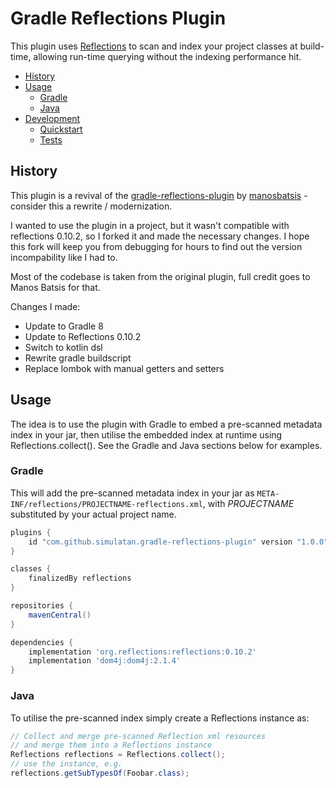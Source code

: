 # Gradle Reflections Plugin

This plugin uses [Reflections](https://github.com/ronmamo/reflections) to scan and index your project classes
at build-time, allowing run-time querying without the indexing performance hit.


<!-- TOC depthFrom:2 depthTo:6 withLinks:1 updateOnSave:1 orderedList:0 -->

- [History](#history)
- [Usage](#usage)
    - [Gradle](#gradle)
    - [Java](#java)
- [Development](#development)
    - [Quickstart](#quickstart)
    - [Tests](#tests)

<!-- /TOC -->

## History
This plugin is a revival of the [gradle-reflections-plugin](https://github.com/manosbatsis/gradle-reflections-plugin) by [manosbatsis](https://github.com/manosbatsis) - consider this a rewrite / modernization.

I wanted to use the plugin in a project, but it wasn't compatible with reflections 0.10.2, so I forked it and made the necessary changes.
I hope this fork will keep you from debugging for hours to find out the version incompability like I had to.

Most of the codebase is taken from the original plugin, full credit goes to Manos Batsis for that.

Changes I made:
- Update to Gradle 8
- Update to Reflections 0.10.2
- Switch to kotlin dsl
- Rewrite gradle buildscript
- Replace lombok with manual getters and setters

## Usage

The idea is to use the plugin with Gradle to embed a pre-scanned metadata index in your jar,
then utilise the embedded index at runtime using Reflections.collect(). See the Gradle and Java sections below for examples.

### Gradle

<!-- TODO: The plugin is published in [Gradle plugin portal](https://plugins.gradle.org/plugin/io.github.manosbatsis.gradle.plugin.reflections),
so it is rather easy to use. -->
This will add the pre-scanned
metadata index in your jar as `META-INF/reflections/PROJECTNAME-reflections.xml`, with
*PROJECTNAME* substituted by your actual project name.

```gradle
plugins {
	id "com.github.simulatan.gradle-reflections-plugin" version "1.0.0"
}

classes {
    finalizedBy reflections
}

repositories {
	mavenCentral()
}

dependencies {
	implementation 'org.reflections:reflections:0.10.2'
	implementation 'dom4j:dom4j:2.1.4'
}
```

### Java

To utilise the pre-scanned index simply create a Reflections instance as:

```java
// Collect and merge pre-scanned Reflection xml resources
// and merge them into a Reflections instance
Reflections reflections = Reflections.collect();
// use the instance, e.g.
reflections.getSubTypesOf(Foobar.class);
```
